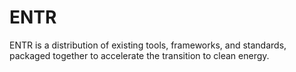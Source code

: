 # ENTR

ENTR is a distribution of existing tools, frameworks, and standards, 
packaged together to accelerate the transition to clean energy. 
